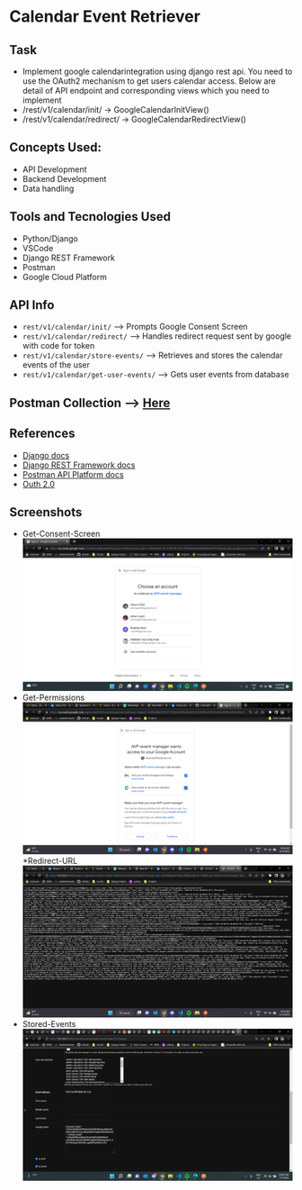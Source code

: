 # Calendar Event Retriever
## Task
- Implement google calendarintegration using django rest api. You need to use the OAuth2 mechanism to
get users calendar access. Below are detail of API endpoint and corresponding views which you need to implement
- /rest/v1/calendar/init/ -> GoogleCalendarInitView()
- /rest/v1/calendar/redirect/ -> GoogleCalendarRedirectView()

## Concepts Used:
* API Development
* Backend Development
* Data handling

## Tools and Tecnologies Used
* Python/Django
* VSCode
* Django REST Framework
* Postman
* Google Cloud Platform

## API Info
* `rest/v1/calendar/init/` --> Prompts Google Consent Screen
* `rest/v1/calendar/redirect/` --> Handles redirect request sent by google with code for token
* `rest/v1/calendar/store-events/` --> Retrieves and stores the calendar events of the user
* `rest/v1/calendar/get-user-events/` --> Gets user events from database

## Postman Collection --> [Here](https://github.com/ColonelAVP/Calendar-Events-Retriever/blob/master/Google_Calender_API_collection.postman_collection)


## References
* [Django docs](https://www.djangoproject.com/start/)
* [Django REST Framework docs](https://www.django-rest-framework.org/)
* [Postman API Platform docs](https://learning.postman.com/docs/getting-started/introduction/)
* [Outh 2.0](https://oauth.net/2/)

## Screenshots
* Get-Consent-Screen
![alt_tag](https://raw.githubusercontent.com/ColonelAVP/Calendar-Events-Retriever/master/Outputs/consent_window.png)
* Get-Permissions
![alt_tag](https://raw.githubusercontent.com/ColonelAVP/Calendar-Events-Retriever/master/Outputs/Access_user.png)
*Redirect-URL
![alt_tag](https://raw.githubusercontent.com/ColonelAVP/Calendar-Events-Retriever/master/Outputs/Redirect_response.png)
* Stored-Events
![alt_tag](https://raw.githubusercontent.com/ColonelAVP/Calendar-Events-Retriever/master/Outputs/events_store_in_DB.png)

